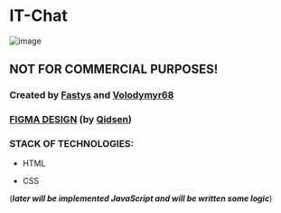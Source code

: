 # IT-Chat

![image](https://user-images.githubusercontent.com/49961010/163057203-931ad1b9-d2ca-441d-a1c6-3877c960b41d.png)

## NOT FOR COMMERCIAL PURPOSES!

### Created by [Fastys](https://github.com/fastys) and [Volodymyr68](https://github.com/volodymyr68)

### [FIGMA DESIGN](https://www.figma.com/file/ReOtQvvSMrPRCrDbUtbj2g/ChatIt) (by [Qidsen](https://github.com/qidsen))

### STACK OF TECHNOLOGIES:
* HTML

* CSS

(**_later will be implemented JavaScript and will be written some logic_**)
